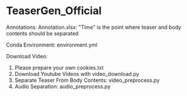 # TeaserGen_Official

Annotations:
Annotation.xlsx: "Time" is the point where teaser and body contents should be separated

Conda Environment: environment.yml

Download Video:
1) Please prepare your own cookies.txt
2) Download Youtube Videos with video_download.py
3) Separate Teaser From Body Contents: video_preprocess.py
4) Audio Separation: audio_preprocess.py

